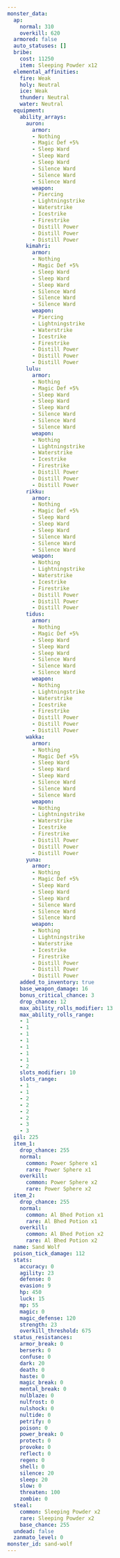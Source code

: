 ```yaml
---
monster_data:
  ap:
    normal: 310
    overkill: 620
  armored: false
  auto_statuses: []
  bribe:
    cost: 11250
    item: Sleeping Powder x12
  elemental_affinities:
    fire: Weak
    holy: Neutral
    ice: Weak
    thunder: Neutral
    water: Neutral
  equipment:
    ability_arrays:
      auron:
        armor:
        - Nothing
        - Magic Def +5%
        - Sleep Ward
        - Sleep Ward
        - Sleep Ward
        - Silence Ward
        - Silence Ward
        - Silence Ward
        weapon:
        - Piercing
        - Lightningstrike
        - Waterstrike
        - Icestrike
        - Firestrike
        - Distill Power
        - Distill Power
        - Distill Power
      kimahri:
        armor:
        - Nothing
        - Magic Def +5%
        - Sleep Ward
        - Sleep Ward
        - Sleep Ward
        - Silence Ward
        - Silence Ward
        - Silence Ward
        weapon:
        - Piercing
        - Lightningstrike
        - Waterstrike
        - Icestrike
        - Firestrike
        - Distill Power
        - Distill Power
        - Distill Power
      lulu:
        armor:
        - Nothing
        - Magic Def +5%
        - Sleep Ward
        - Sleep Ward
        - Sleep Ward
        - Silence Ward
        - Silence Ward
        - Silence Ward
        weapon:
        - Nothing
        - Lightningstrike
        - Waterstrike
        - Icestrike
        - Firestrike
        - Distill Power
        - Distill Power
        - Distill Power
      rikku:
        armor:
        - Nothing
        - Magic Def +5%
        - Sleep Ward
        - Sleep Ward
        - Sleep Ward
        - Silence Ward
        - Silence Ward
        - Silence Ward
        weapon:
        - Nothing
        - Lightningstrike
        - Waterstrike
        - Icestrike
        - Firestrike
        - Distill Power
        - Distill Power
        - Distill Power
      tidus:
        armor:
        - Nothing
        - Magic Def +5%
        - Sleep Ward
        - Sleep Ward
        - Sleep Ward
        - Silence Ward
        - Silence Ward
        - Silence Ward
        weapon:
        - Nothing
        - Lightningstrike
        - Waterstrike
        - Icestrike
        - Firestrike
        - Distill Power
        - Distill Power
        - Distill Power
      wakka:
        armor:
        - Nothing
        - Magic Def +5%
        - Sleep Ward
        - Sleep Ward
        - Sleep Ward
        - Silence Ward
        - Silence Ward
        - Silence Ward
        weapon:
        - Nothing
        - Lightningstrike
        - Waterstrike
        - Icestrike
        - Firestrike
        - Distill Power
        - Distill Power
        - Distill Power
      yuna:
        armor:
        - Nothing
        - Magic Def +5%
        - Sleep Ward
        - Sleep Ward
        - Sleep Ward
        - Silence Ward
        - Silence Ward
        - Silence Ward
        weapon:
        - Nothing
        - Lightningstrike
        - Waterstrike
        - Icestrike
        - Firestrike
        - Distill Power
        - Distill Power
        - Distill Power
    added_to_inventory: true
    base_weapon_damage: 16
    bonus_critical_chance: 3
    drop_chance: 12
    max_ability_rolls_modifier: 13
    max_ability_rolls_range:
    - 1
    - 1
    - 1
    - 1
    - 1
    - 1
    - 1
    - 2
    slots_modifier: 10
    slots_range:
    - 1
    - 1
    - 2
    - 2
    - 2
    - 2
    - 3
    - 3
  gil: 225
  item_1:
    drop_chance: 255
    normal:
      common: Power Sphere x1
      rare: Power Sphere x1
    overkill:
      common: Power Sphere x2
      rare: Power Sphere x2
  item_2:
    drop_chance: 255
    normal:
      common: Al Bhed Potion x1
      rare: Al Bhed Potion x1
    overkill:
      common: Al Bhed Potion x2
      rare: Al Bhed Potion x2
  name: Sand Wolf
  poison_tick_damage: 112
  stats:
    accuracy: 0
    agility: 23
    defense: 0
    evasion: 9
    hp: 450
    luck: 15
    mp: 55
    magic: 0
    magic_defense: 120
    strength: 23
    overkill_threshold: 675
  status_resistances:
    armor_break: 0
    berserk: 0
    confuse: 0
    dark: 20
    death: 0
    haste: 0
    magic_break: 0
    mental_break: 0
    nulblaze: 0
    nulfrost: 0
    nulshock: 0
    nultide: 0
    petrify: 0
    poison: 0
    power_break: 0
    protect: 0
    provoke: 0
    reflect: 0
    regen: 0
    shell: 0
    silence: 20
    sleep: 20
    slow: 0
    threaten: 100
    zombie: 0
  steal:
    common: Sleeping Powder x2
    rare: Sleeping Powder x2
    base_chance: 255
  undead: false
  zanmato_level: 0
monster_id: sand-wolf
---
```

